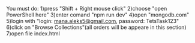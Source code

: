 You must do:
1)press "Shift + Right mouse click"
2)choose "open PowerShell here"
3)enter comand "npm run dev"
4)open "mongodb.com"
5)login with "login: mana.aleks5@gmail.com, password: TetsTask123"
6)click on "Browse Collections"(all orders will be appeare in this section)
7)open file index.html